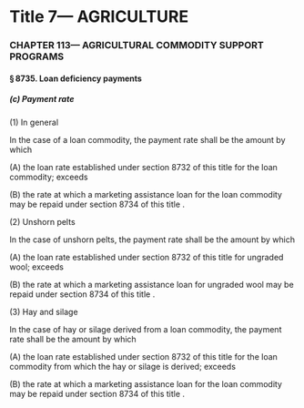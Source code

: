
# Title 7— AGRICULTURE
### CHAPTER 113— AGRICULTURAL COMMODITY SUPPORT PROGRAMS
#### § 8735. Loan deficiency payments
##### (c) Payment rate

(1) In general

In the case of a loan commodity, the payment rate shall be the amount by which

(A) the loan rate established under section 8732 of this title for the loan commodity; exceeds

(B) the rate at which a marketing assistance loan for the loan commodity may be repaid under section 8734 of this title .

(2) Unshorn pelts

In the case of unshorn pelts, the payment rate shall be the amount by which

(A) the loan rate established under section 8732 of this title for ungraded wool; exceeds

(B) the rate at which a marketing assistance loan for ungraded wool may be repaid under section 8734 of this title .

(3) Hay and silage

In the case of hay or silage derived from a loan commodity, the payment rate shall be the amount by which

(A) the loan rate established under section 8732 of this title for the loan commodity from which the hay or silage is derived; exceeds

(B) the rate at which a marketing assistance loan for the loan commodity may be repaid under section 8734 of this title .
